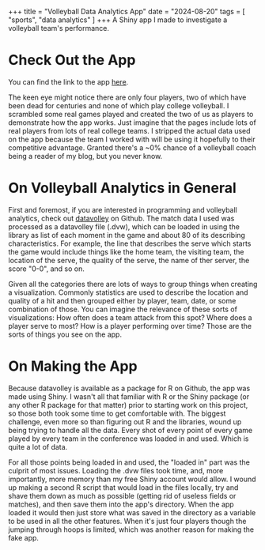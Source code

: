 +++
title = "Volleyball Data Analytics App"
date = "2024-08-20"
tags = [
    "sports",
    "data analytics"
]
+++
A Shiny app I made to investigate a volleyball team's performance. <!--more-->

# Check Out the App
You can find the link to the app [here](https://wyattjohn.shinyapps.io/fake_vb/).

The keen eye might notice there are only four players, two of which have been dead for centuries and none of which play college volleyball. I scrambled some real games played and created the two of us as players to demonstrate how the app works. Just imagine that the pages include lots of real players from lots of real college teams. I stripped the actual data used on the app because the team I worked with will be using it hopefully to their competitive advantage. Granted there's a ~0% chance of a volleyball coach being a reader of my blog, but you never know.

# On Volleyball Analytics in General
First and foremost, if you are interested in programming and volleyball analytics, check out [datavolley](https://github.com/openvolley/datavolley) on Github. The match data I used was processed as a datavolley file (.dvw), which can be loaded in using the library as list of each moment in the game and about 80 of its describing characteristics. For example, the line that describes the serve which starts the game would include things like the home team, the visiting team, the location of the serve, the quality of the serve, the name of ther server, the score "0-0", and so on.

Given all the categories there are lots of ways to group things when creating a visualization. Commonly statistics are used to describe the location and quality of a hit and then grouped either by player, team, date, or some combination of those. You can imagine the relevance of these sorts of visualizations: How often does a team attack from this spot? Where does a player serve to most? How is a player performing over time? Those are the sorts of things you see on the app.

# On Making the App
Because datavolley is available as a package for R on Github, the app was made using Shiny. I wasn't all that familiar with R or the Shiny package (or any other R package for that matter) prior to starting work on this project, so those both took some time to get comfortable with. The biggest challenge, even more so than figuring out R and the libraries, wound up being trying to handle all the data. Every shot of every point of every game played by every team in the conference was loaded in and used. Which is quite a lot of data.

For all those points being loaded in and used, the "loaded in" part was the culprit of most issues. Loading the .dvw files took time, and, more importantly, more memory than my free Shiny account would allow. I wound up making a second R script that would load in the files locally, try and shave them down as much as possible (getting rid of useless fields or matches), and then save them into the app's directory. When the app loaded it would then just store what was saved in the directory as a variable to be used in all the other features. When it's just four players though the jumping through hoops is limited, which was another reason for making the fake app.